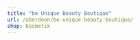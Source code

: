 ```yaml
---
title: "be Unique Beauty Boutique"
url: /aberdeen/be-unique-beauty-boutique/
shop: Kosmetik
---
```

